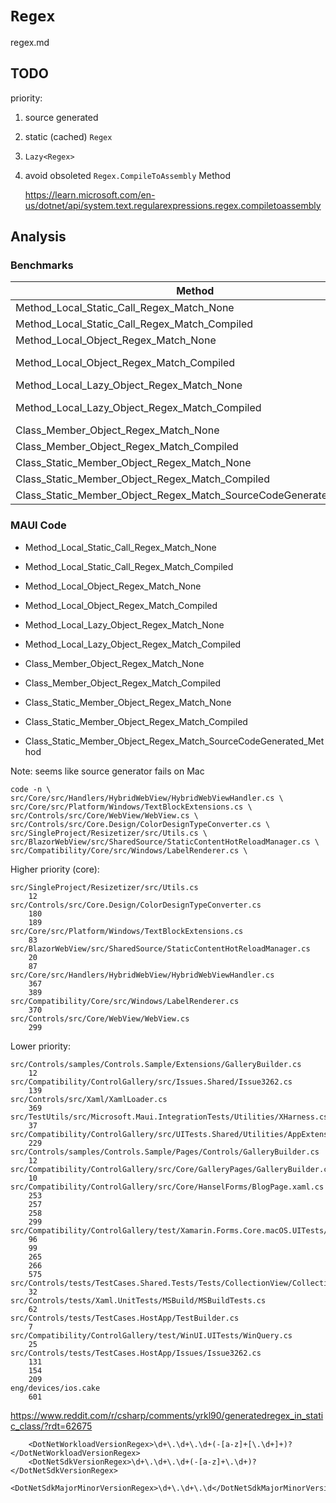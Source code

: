 # `Regex`

regex.md

## TODO

priority:

1.  source generated

2.  static (cached) `Regex`

3.  `Lazy<Regex>`

4.  avoid obsoleted `Regex.CompileToAssembly` Method

    https://learn.microsoft.com/en-us/dotnet/api/system.text.regularexpressions.regex.compiletoassembly

## Analysis

### Benchmarks

| Method                                                            | Mean            | Error        | StdDev       | Gen0   | Gen1   | Allocated |
|------------------------------------------------------------------ |----------------:|-------------:|-------------:|-------:|-------:|----------:|
| Method_Local_Static_Call_Regex_Match_None                         |        77.51 ns |     0.185 ns |     0.154 ns |      - |      - |         - |
| Method_Local_Static_Call_Regex_Match_Compiled                     |        28.79 ns |     0.073 ns |     0.061 ns |      - |      - |         - |
| Method_Local_Object_Regex_Match_None                              |     2,633.23 ns |    21.558 ns |    20.165 ns | 0.7210 | 0.0076 |    6032 B |
| Method_Local_Object_Regex_Match_Compiled                          | 1,237,030.47 ns | 8,126.061 ns | 6,785.629 ns | 1.9531 |      - |   20292 B |
| Method_Local_Lazy_Object_Regex_Match_None                         |     2,627.17 ns |     7.584 ns |     6.723 ns | 0.7286 | 0.0076 |    6104 B |
| Method_Local_Lazy_Object_Regex_Match_Compiled                     | 1,239,442.82 ns | 8,208.376 ns | 7,276.511 ns | 1.9531 |      - |   20363 B |
| Class_Member_Object_Regex_Match_None                              |        74.68 ns |     0.223 ns |     0.197 ns |      - |      - |         - |
| Class_Member_Object_Regex_Match_Compiled                          |        24.96 ns |     0.096 ns |     0.090 ns |      - |      - |         - |
| Class_Static_Member_Object_Regex_Match_None                       |        74.76 ns |     0.269 ns |     0.239 ns |      - |      - |         - |
| Class_Static_Member_Object_Regex_Match_Compiled                   |        24.48 ns |     0.039 ns |     0.033 ns |      - |      - |         - |
| Class_Static_Member_Object_Regex_Match_SourceCodeGenerated_Method |        25.24 ns |     0.064 ns |     0.060 ns |      - |      - |         - |


### MAUI Code

*   Method_Local_Static_Call_Regex_Match_None                        

*   Method_Local_Static_Call_Regex_Match_Compiled                    

*   Method_Local_Object_Regex_Match_None                             

*   Method_Local_Object_Regex_Match_Compiled                         

*   Method_Local_Lazy_Object_Regex_Match_None                        

*   Method_Local_Lazy_Object_Regex_Match_Compiled                    

*   Class_Member_Object_Regex_Match_None                             

*   Class_Member_Object_Regex_Match_Compiled                         

*   Class_Static_Member_Object_Regex_Match_None                      

*   Class_Static_Member_Object_Regex_Match_Compiled                  

*   Class_Static_Member_Object_Regex_Match_SourceCodeGenerated_Method


Note: seems like source generator fails on Mac


```
code -n \
src/Core/src/Handlers/HybridWebView/HybridWebViewHandler.cs \
src/Core/src/Platform/Windows/TextBlockExtensions.cs \
src/Controls/src/Core/WebView/WebView.cs \
src/Controls/src/Core.Design/ColorDesignTypeConverter.cs \
src/SingleProject/Resizetizer/src/Utils.cs \
src/BlazorWebView/src/SharedSource/StaticContentHotReloadManager.cs \
src/Compatibility/Core/src/Windows/LabelRenderer.cs \
```

Higher priority (core):

```
src/SingleProject/Resizetizer/src/Utils.cs
    12
src/Controls/src/Core.Design/ColorDesignTypeConverter.cs
    180
    189
src/Core/src/Platform/Windows/TextBlockExtensions.cs
    83
src/BlazorWebView/src/SharedSource/StaticContentHotReloadManager.cs
    20
    87
src/Core/src/Handlers/HybridWebView/HybridWebViewHandler.cs
    367
    389
src/Compatibility/Core/src/Windows/LabelRenderer.cs
    370
src/Controls/src/Core/WebView/WebView.cs
    299
```

Lower priority:

```
src/Controls/samples/Controls.Sample/Extensions/GalleryBuilder.cs
    12
src/Compatibility/ControlGallery/src/Issues.Shared/Issue3262.cs
    139
src/Controls/src/Xaml/XamlLoader.cs
    369
src/TestUtils/src/Microsoft.Maui.IntegrationTests/Utilities/XHarness.cs
    37
src/Compatibility/ControlGallery/src/UITests.Shared/Utilities/AppExtensions.cs
    229
src/Controls/samples/Controls.Sample/Pages/Controls/GalleryBuilder.cs
    12
src/Compatibility/ControlGallery/src/Core/GalleryPages/GalleryBuilder.cs
    10
src/Compatibility/ControlGallery/src/Core/HanselForms/BlogPage.xaml.cs
    253
    257
    258
    299
src/Compatibility/ControlGallery/test/Xamarin.Forms.Core.macOS.UITests/MacOSApp.cs
    96
    99
    265
    266
    575
src/Controls/tests/TestCases.Shared.Tests/Tests/CollectionView/CollectionViewUITests.cs
    32
src/Controls/tests/Xaml.UnitTests/MSBuild/MSBuildTests.cs
    62
src/Controls/tests/TestCases.HostApp/TestBuilder.cs
    7
src/Compatibility/ControlGallery/test/WinUI.UITests/WinQuery.cs
    25
src/Controls/tests/TestCases.HostApp/Issues/Issue3262.cs
    131
    154
    209
eng/devices/ios.cake
    601
```


https://www.reddit.com/r/csharp/comments/yrkl90/generatedregex_in_static_class/?rdt=62675



```
    <DotNetWorkloadVersionRegex>\d+\.\d+\.\d+(-[a-z]+[\.\d+]+)?</DotNetWorkloadVersionRegex>
    <DotNetSdkVersionRegex>\d+\.\d+\.\d+(-[a-z]+\.\d+)?</DotNetSdkVersionRegex>
    <DotNetSdkMajorMinorVersionRegex>\d+\.\d+\.\d</DotNetSdkMajorMinorVersionRegex>
```


